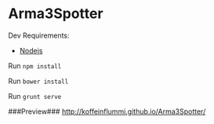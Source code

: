 Arma3Spotter
============

Dev Requirements:
* [Nodejs](http://nodejs.org/)

Run `npm install`

Run `bower install`

Run `grunt serve`

###Preview###
http://koffeinflummi.github.io/Arma3Spotter/
